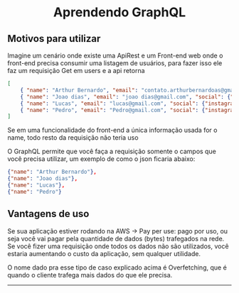 <h1 align="center">
    Aprendendo GraphQL
    
## Motivos para utilizar
Imagine um cenário onde existe uma ApiRest e um Front-end web onde o front-end precisa consumir uma listagem de usuários, para fazer isso ele faz um requisição Get em users e a api retorna
```json
[ 
    { "name": "Arthur Bernardo", "email": "contato.arthurbernardoas@gmail.com", "social": {"instagram": "@arthur_bernardoxd"}  },
    { "name": "Joao dias", "email": "joao dias@gmail.com", "social": {"instagram": "@joaodias"}  },
    { "name": "Lucas", "email": "lucas@gmail.com", "social": {"instagram": "@lucas"}  },
    { "name": "Pedro", "email": "Pedro@gmail.com", "social": {"instagram": "@pedro"}  },
]
 ```
 Se em uma funcionalidade do front-end a única informação usada for o name, todo resto da requisição não teria uso
 
 O GraphQL permite que você faça a requisição somente o campos que você precisa utilizar, um exemplo de como o json ficaria abaixo: 
 ```json
 {"name": "Arthur Bernardo"},
 {"name": "Joao dias"},
 {"name": "Lucas"},
 {"name": "Pedro"}
 ```
 
 ## Vantagens de uso
 
 Se sua aplicação estiver rodando na AWS -> Pay per use: pago por uso, ou seja você vai pagar pela quantidade de dados (bytes) trafegados na rede. Se você fizer uma requisição onde todos os dados não são utilizados, você estaria aumentando o custo da aplicação, sem qualquer utilidade.
 
 O nome dado pra esse tipo de caso explicado acima é Overfetching, que é quando o cliente trafega mais dados do que ele precisa.

---
